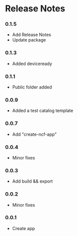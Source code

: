 # Release Notes

### 0.1.5 
- Add Release Notes
- Update package

### 0.1.3 
- Added deviceready

### 0.1.1 
- Public folder added

### 0.0.9 
- Added a test catalog template

### 0.0.7 
- Add "create-ncf-app"

### 0.0.4 
- Minor fixes 

### 0.0.3 
- Add build && export

### 0.0.2 
- Minor fixes

### 0.0.1 
- Create app